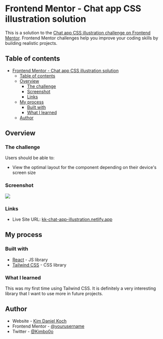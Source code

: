# Frontend Mentor - Chat app CSS illustration solution

This is a solution to the [Chat app CSS illustration challenge on Frontend Mentor](https://www.frontendmentor.io/challenges/chat-app-css-illustration-O5auMkFqY). Frontend Mentor challenges help you improve your coding skills by building realistic projects. 

## Table of contents

- [Frontend Mentor - Chat app CSS illustration solution](#frontend-mentor---chat-app-css-illustration-solution)
  - [Table of contents](#table-of-contents)
  - [Overview](#overview)
    - [The challenge](#the-challenge)
    - [Screenshot](#screenshot)
    - [Links](#links)
  - [My process](#my-process)
    - [Built with](#built-with)
    - [What I learned](#what-i-learned)
  - [Author](#author)

## Overview

### The challenge

Users should be able to:

- View the optimal layout for the component depending on their device's screen size

### Screenshot

![](./screenshot.ong)


### Links

- Live Site URL: [kk-chat-app-illustration.netlify.app](https://kk-chat-app-illustration.netlify.app/)

## My process

### Built with

- [React](https://reactjs.org/) - JS library
- [Tailwind CSS](https://tailwindcss.com/) - CSS library


### What I learned

This was my first time using Tailwind CSS. It is definitely a very interesting library that I want to use more in future projects.

## Author

- Website - [Kim Daniel Koch](https://www.kimdanielkoch.de)
- Frontend Mentor - [@yourusername](https://www.frontendmentor.io/profile/yourusername)
- Twitter - [@Kimbo0o](https://www.frontendmentor.io/profile/Kimbo0o)
